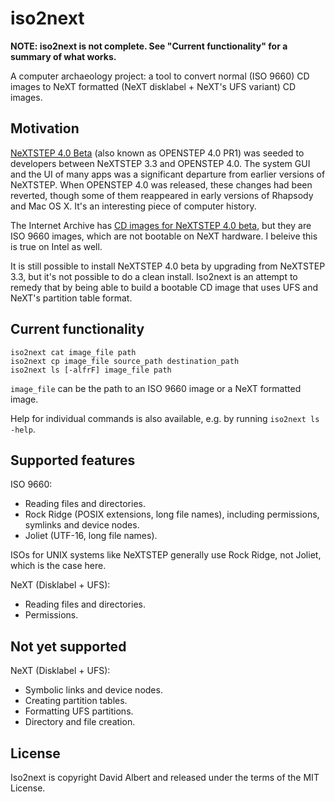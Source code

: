# iso2next

**NOTE: iso2next is not complete. See "Current functionality" for a summary of what works.**

A computer archaeology project: a tool to convert normal (ISO 9660) CD images to NeXT formatted (NeXT disklabel + NeXT's UFS variant) CD images.

## Motivation

[NeXTSTEP 4.0 Beta](http://www.shawcomputing.net/resources/next/software/ns40_screenshots/index.html) (also known as OPENSTEP 4.0 PR1) was seeded to developers between NeXTSTEP 3.3 and OPENSTEP 4.0. The system GUI and the UI of many apps was a significant departure from earlier versions of NeXTSTEP. When OPENSTEP 4.0 was released, these changes had been reverted, though some of them reappeared in early versions of Rhapsody and Mac OS X. It's an interesting piece of computer history.

The Internet Archive has [CD images for NeXTSTEP 4.0 beta](https://archive.org/details/NeXTOSIMAGES), but they are ISO 9660 images, which are not bootable on NeXT hardware. I beleive this is true on Intel as well.

It is still possible to install NeXTSTEP 4.0 beta by upgrading from NeXTSTEP 3.3, but it's not possible to do a clean install. Iso2next is an attempt to remedy that by being able to build a bootable CD image that uses UFS and NeXT's partition table format.

## Current functionality

```
iso2next cat image_file path
iso2next cp image_file source_path destination_path
iso2next ls [-alfrF] image_file path
```

`image_file` can be the path to an ISO 9660 image or a NeXT formatted image.

Help for individual commands is also available, e.g. by running `iso2next ls -help`.

## Supported features

ISO 9660:
- Reading files and directories.
- Rock Ridge (POSIX extensions, long file names), including permissions, symlinks and device nodes.
- Joliet (UTF-16, long file names).

ISOs for UNIX systems like NeXTSTEP generally use Rock Ridge, not Joliet, which is the case here.

NeXT (Disklabel + UFS):
- Reading files and directories.
- Permissions.

## Not yet supported

NeXT (Disklabel + UFS):
- Symbolic links and device nodes.
- Creating partition tables.
- Formatting UFS partitions.
- Directory and file creation.

## License

Iso2next is copyright David Albert and released under the terms of the MIT License.
